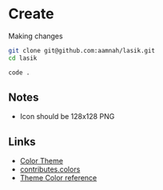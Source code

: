 # Create

Making changes

```bash
git clone git@github.com:aamnah/lasik.git
cd lasik

code .
```

Notes
---
- Icon should be 128x128 PNG


Links
---
- [Color Theme](https://code.visualstudio.com/api/extension-guides/color-theme#create-a-new-color-theme)
- [contributes.colors](https://code.visualstudio.com/api/references/contribution-points#contributes.colors)
- [Theme Color reference](https://code.visualstudio.com/api/references/theme-color#editor-colors)
